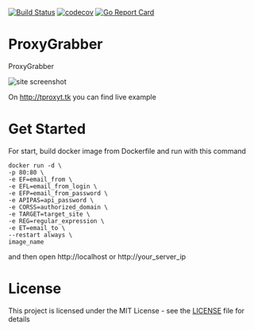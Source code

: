 [![Build Status](https://travis-ci.org/trigun117/ProxyGrabber.svg?branch=master)](https://travis-ci.org/trigun117/ProxyGrabber) [![codecov](https://codecov.io/gh/trigun117/ProxyGrabber/branch/master/graph/badge.svg)](https://codecov.io/gh/trigun117/ProxyGrabber) [![Go Report Card](https://goreportcard.com/badge/github.com/trigun117/ProxyGrabber)](https://goreportcard.com/report/github.com/trigun117/ProxyGrabber)
# ProxyGrabber

ProxyGrabber

![site screenshot](https://github.com/trigun117/ProxyGrabber/blob/master/image.JPG)

On http://tproxyt.tk you can find live example

# Get Started

For start, build docker image from Dockerfile and run with this command
```
docker run -d \
-p 80:80 \
-e EF=email_from \
-e EFL=email_from_login \
-e EFP=email_from_password \
-e APIPAS=api_password \
-e CORSS=authorized_domain \
-e TARGET=target_site \
-e REG=regular_expression \
-e ET=email_to \
--restart always \
image_name
```
and then open http://localhost or http://your_server_ip

# License

This project is licensed under the MIT License - see the [LICENSE](LICENSE) file for details

